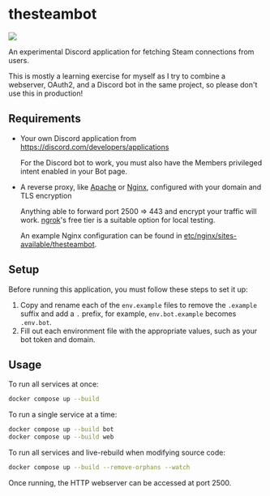 # thesteambot

![](https://github.com/user-attachments/assets/46f1cf45-d5ec-4047-9d60-8089534507ee)

An experimental Discord application for fetching Steam connections from users.

This is mostly a learning exercise for myself as I try to combine a webserver,
OAuth2, and a Discord bot in the same project, so please don't use this in production!

## Requirements

- Your own Discord application from https://discord.com/developers/applications

  For the Discord bot to work, you must also have the Members privileged intent
  enabled in your Bot page.

- A reverse proxy, like [Apache] or [Nginx], configured with your domain and TLS encryption

  Anything able to forward port 2500 => 443 and encrypt your traffic will work.
  [ngrok]'s free tier is a suitable option for local testing.

  An example Nginx configuration can be found in [etc/nginx/sites-available/thesteambot].

[Apache]: https://httpd.apache.org/
[Nginx]: https://nginx.org/
[ngrok]: https://ngrok.com/
[etc/nginx/sites-available/thesteambot]: /etc/nginx/sites-available/thesteambot

## Setup

Before running this application, you must follow these steps to set it up:

1. Copy and rename each of the `env.example` files to remove the `.example` suffix
   and add a `.` prefix, for example, `env.bot.example` becomes `.env.bot`.
2. Fill out each environment file with the appropriate values, such as your bot token
   and domain.

## Usage

To run all services at once:

```sh
docker compose up --build
```

To run a single service at a time:

```sh
docker compose up --build bot
docker compose up --build web
```

To run all services and live-rebuild when modifying source code:

```sh
docker compose up --build --remove-orphans --watch
```

Once running, the HTTP webserver can be accessed at port 2500.
